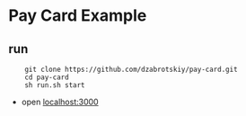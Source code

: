 # Pay Card Example
## run
```shell script
    git clone https://github.com/dzabrotskiy/pay-card.git
    cd pay-card
    sh run.sh start
```
* open [localhost:3000](localhost:3000)
